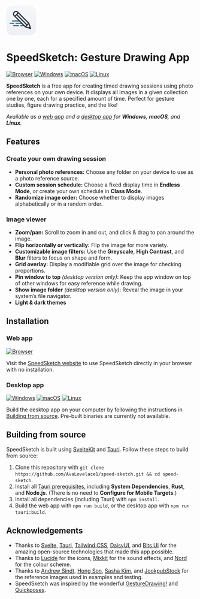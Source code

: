 <a href="https://avalovelace1.github.io/speed-sketch/"><img src="icon-no-shadow.png" alt="Logo" width="80" height="80"></a>

# SpeedSketch: Gesture Drawing App

[![Browser][Browser]][Webapp]
[![Windows][Windows]](#desktop-app)
[![macOS][macOS]](#desktop-app)
[![Linux][Linux]](#desktop-app)

**SpeedSketch** is a free app for creating timed drawing sessions using photo references on your own
device. It displays all images in a given collection one by one, each for a specified amount of time.
Perfect for gesture studies, figure drawing practice, and the like!

_Available as a [web app][Webapp] and a [desktop app](#desktop-app) for **Windows**, **macOS**, and **Linux**._

## Features

### Create your own drawing session

- **Personal photo references:** Choose any folder on your device to use as a photo reference source.
- **Custom session schedule:** Choose a fixed display time in **Endless Mode**, or create your own schedule in **Class Mode**.
- **Randomize image order:** Choose whether to display images alphabetically or in a random order.

### Image viewer

- **Zoom/pan:** Scroll to zoom in and out, and click & drag to pan around the image.
- **Flip horizontally or vertically:** Flip the image for more variety.
- **Customizable image filters:** Use the **Greyscale**, **High Contrast**, and **Blur** filters to focus on shape
  and form.
- **Grid overlay:** Display a modifiable grid over the image for checking proportions.
- **Pin window to top** _(desktop version only)_: Keep the app window on top of other windows for easy reference while
  drawing.
- **Show image folder** _(desktop version only)_: Reveal the image in your system’s file navigator.
- **Light & dark themes**

## Installation

### Web app

[![Browser][Browser]][Webapp]

Visit the [SpeedSketch website][Webapp] to use SpeedSketch directly in your browser with no installation.

### Desktop app

[![Windows][Windows]](#desktop-app)
[![macOS][macOS]](#desktop-app)
[![Linux][Linux]](#desktop-app)

Build the desktop app on your computer by following the instructions in [Building from source](#building-from-source). Pre-built binaries are currently not available.

## Building from source

SpeedSketch is built using [SvelteKit](https://svelte.dev/docs/kit/introduction) and [Tauri](https://tauri.app). Follow these steps to build from source:

1. Clone this repository with `git clone https://github.com/AvaLovelace1/speed-sketch.git && cd speed-sketch`.
2. Install all [Tauri prerequisites](https://tauri.app/start/prerequisites/), including **System Dependencies**,
   **Rust**, and **Node.js**. (There is no need to **Configure for Mobile Targets**.)
3. Install all dependencies (including Tauri) with `npm install`.
4. Build the web app with `npm run build`, or the desktop app with `npm run tauri:build`.

## Acknowledgements

- Thanks to [Svelte](https://svelte.dev), [Tauri](https://tauri.app),
  [Tailwind CSS](https://tailwindcss.com), [DaisyUI](https://daisyui.com), and [Bits UI](https://bits-ui.com) for the
  amazing open-source technologies that made this app possible.
- Thanks to [Lucide](https://lucide.dev) for the icons, [Mixkit](https://mixkit.co) for the sound effects, and
  [Nord](https://www.nordtheme.com) for the colour scheme.
- Thanks to [Andrew Sindt](https://www.pexels.com/@andrew-sindt-2650965/), [Hong Son](https://www.pexels.com/@hson/),
  [Sasha Kim](https://www.pexels.com/@sasha-kim/), and [JookpubStock](https://jookpubstock.com) for the
  reference images used in examples and testing.
- SpeedSketch was inspired by the wonderful
  [GestureDrawing!](https://cubebrush.co/advanches/products/d9q6yq/gesturedrawing?q=gesturedrawing)
  and [Quickposes](https://quickposes.com/en/desktop-app).

<!-- Links -->

[Webapp]: https://avalovelace1.github.io/speed-sketch/
[Browser]: https://img.shields.io/badge/Web%20Browser-4285F4?logo=GoogleChrome&logoColor=white&style=for-the-badge
[Windows]: https://custom-icon-badges.demolab.com/badge/Windows-0078D6?logo=windows11&logoColor=white&style=for-the-badge
[macOS]: https://img.shields.io/badge/mac-000000?logo=apple&logoColor=F0F0F0&style=for-the-badge
[Linux]: https://img.shields.io/badge/Linux-FCC624?logo=linux&logoColor=black&style=for-the-badge
